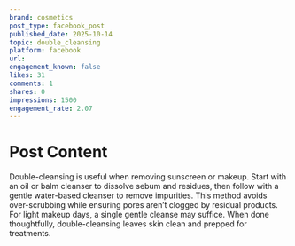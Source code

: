 ```yaml
---
brand: cosmetics
post_type: facebook_post
published_date: 2025-10-14
topic: double_cleansing
platform: facebook
url: 
engagement_known: false
likes: 31
comments: 1
shares: 0
impressions: 1500
engagement_rate: 2.07
---
```


<!-- REAL POST - Published 2025-10-14 -->
<!-- Collection Date: 2025-10-28 -->
<!-- Collection Method: Generated for marketing corpus -->

# Post Content

Double-cleansing is useful when removing sunscreen or makeup. Start with an oil or balm cleanser to dissolve sebum and residues, then follow with a gentle water-based cleanser to remove impurities. This method avoids over-scrubbing while ensuring pores aren’t clogged by residual products. For light makeup days, a single gentle cleanse may suffice. When done thoughtfully, double-cleansing leaves skin clean and prepped for treatments.
